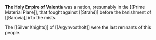**The Holy Empire of Valentia** was a nation, presumably in the [[Prime Material Plane]], that fought against [[Strahd]] before the banishment of [[Barovia]] into the mists.

The [[Silver Knights]] of [[Argynvostholt]] were the last remnants of this people.